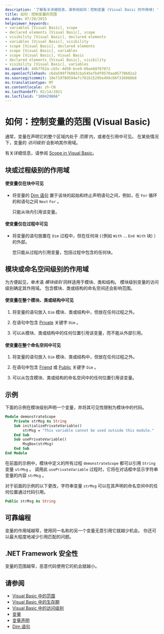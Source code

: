 ```yaml
---
description: '了解有关详细信息，请参阅如何：控制变量 (Visual Basic 的作用域) '
title: 如何：控制变量的范围
ms.date: 07/20/2015
helpviewer_keywords:
- variables [Visual Basic], scope
- declared elements [Visual Basic], scope
- visibility [Visual Basic], declared elements
- variables [Visual Basic], visibility
- scope [Visual Basic], declared elements
- scope [Visual Basic], variables
- scope [Visual Basic], Visual Basic
- declared elements [Visual Basic], visibility
- visibility [Visual Basic], variables
ms.assetid: 44b7f62a-cb5c-4d50-bce9-60ae68f87072
ms.openlocfilehash: c6da599f76883cba545efbdf9570aa05770602a2
ms.sourcegitcommit: 10e719780594efc781b15295e499c66f316068b8
ms.translationtype: MT
ms.contentlocale: zh-CN
ms.lasthandoff: 02/14/2021
ms.locfileid: "100429866"
---
```

# <a name="how-to-control-the-scope-of-a-variable-visual-basic"></a>如何：控制变量的范围 (Visual Basic)

通常，变量在声明它的整个区域内处于 *范围* 内，或者在引用中可见。 在某些情况下，变量的 *访问级别* 会影响其作用域。  
  
 有关详细信息，请参阅 [Scope in Visual Basic](scope.md)。  
  
## <a name="scope-at-block-or-procedure-level"></a>块或过程级别的作用域  
  
#### <a name="to-make-a-variable-visible-only-within-a-block"></a>使变量仅在块中可见  
  
- 将变量的 [Dim 语句](../../../language-reference/statements/dim-statement.md) 置于该块的起始和终止声明语句之间，例如，在 `For` 循环的和语句之间 `Next` `For` 。  
  
     只能从块内引用该变量。  
  
#### <a name="to-make-a-variable-visible-only-within-a-procedure"></a>使变量仅在过程中可见  
  
- 将变量的语句放置在 `Dim` 过程中，但在任何块 (（例如 `With` ... `End With` 块) ）的外部。  
  
     您只能从过程内引用变量，包括过程中包含的任何块。  
  
## <a name="scope-at-module-or-namespace-level"></a>模块或命名空间级别的作用域  

 为方便起见，单术语 *模块级别* 同样适用于模块、类和结构。 模块级别变量的访问级别确定其作用域。 包含模块、类或结构的命名空间还会影响范围。  
  
#### <a name="to-make-a-variable-visible-throughout-a-module-class-or-structure"></a>使变量在整个模块、类或结构中可见  
  
1. 将变量的语句放入 `Dim` 模块、类或结构中，但放在任何过程之外。  
  
2. 在语句中包含 [Private](../../../language-reference/modifiers/private.md) 关键字 `Dim` 。  
  
3. 可以从模块、类或结构中的任何位置引用该变量，而不能从外部引用。  
  
#### <a name="to-make-a-variable-visible-throughout-a-namespace"></a>使变量在整个命名空间中可见  
  
1. 将变量的语句放入 `Dim` 模块、类或结构中，但放在任何过程之外。  
  
2. 在语句中包含 [Friend](../../../language-reference/modifiers/friend.md) 或 [Public](../../../language-reference/modifiers/public.md) 关键字 `Dim` 。  
  
3. 可以从包含模块、类或结构的命名空间中的任何位置引用该变量。  
  
## <a name="example"></a>示例  

 下面的示例在模块级别声明一个变量，并将其可见性限制为模块中的代码。  
  
```vb  
Module demonstrateScope  
    Private strMsg As String  
    Sub initializePrivateVariable()  
        strMsg = "This variable cannot be used outside this module."  
    End Sub  
    Sub usePrivateVariable()  
        MsgBox(strMsg)  
    End Sub  
End Module  
```  
  
 在前面的示例中，模块中定义的所有过程 `demonstrateScope` 都可以引用 `String` 变量 `strMsg` 。 调用此 `usePrivateVariable` 过程时，它将在对话框中显示字符串变量的内容 `strMsg` 。  
  
 对于前面的示例的以下更改，字符串变量 `strMsg` 可以在其声明的命名空间中的任何位置通过代码引用。  
  
```vb  
Public strMsg As String  
```  
  
## <a name="robust-programming"></a>可靠编程  

 变量的作用域越窄，使用同一名称的另一个变量无意引用它就越少机会。 你还可以最大程度地减少引用匹配的问题。  
  
## <a name="net-framework-security"></a>.NET Framework 安全性  

 变量的范围越窄，恶意代码使用它的机会就越小。  
  
## <a name="see-also"></a>请参阅

- [Visual Basic 中的范围](scope.md)
- [Visual Basic 中的生存期](lifetime.md)
- [Visual Basic 中的访问级别](access-levels.md)
- [变量](../variables/index.md)
- [变量声明](../variables/variable-declaration.md)
- [Dim 语句](../../../language-reference/statements/dim-statement.md)
